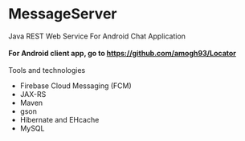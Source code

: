 # MessageServer
Java REST Web Service For Android Chat Application<br /><br />
<b>For Android client app, go to https://github.com/amogh93/Locator</b>
<br /><br />Tools and technologies<br />
<ul>
  <li>Firebase Cloud Messaging (FCM)</li>
  <li>JAX-RS</li>
  <li>Maven</li>
  <li>gson</li>
  <li>Hibernate and EHcache</li>
  <li>MySQL</li>
</ul>

